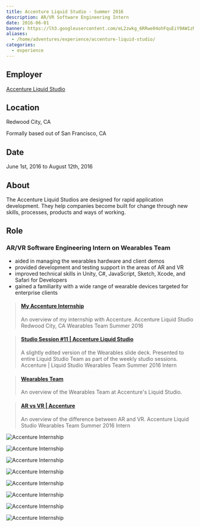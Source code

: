 ```yaml
---
title: Accenture Liquid Studio - Summer 2016
description: AR/VR Software Engineering Intern
date: 2016-06-01
banner: https://lh3.googleusercontent.com/eL2zwkg_6RRwe04ohFquEiY9AW1zNIt-xDCpga8AtjJMUAGcTwGS8Vq2nGuyudu8lBKpvA45Ug6mKrh5Y_zGO5PN0Aku9yBscyyfacZhMo1_wp6YiNxkdZiGR7tg_Ipqh-PbXGOmt8_7TNMm0BGQhermoExd9IRLQhM9TbwliAhv_qPu6DwNwAxfruqdmrWXWTRbJL0FumtqoG6v246WNgohXJ1oSNxpSXmKuVmF70as80riDpRFey1x9YLEKftYcdUHAf7VUVS2pWY2LuJKAjbqrrBtbyN1IOv82z_Y9pTha3GYrd6mslJvwkvXS0waV7WQ0lhA4KYqIZK8HLVQSN53-vKdgtYkMzOpD7BoPx-ecQ4ZxTE_tJYo3bM-CCx59g_g8CbsECXOUF3eEyIPl7yaQzOCmBt_hJMMNeKjrIGLKx7jiQCPqVXSIDmO4IH-f9z7bLbMb0XxC6YqE-KMwoVCajTF-HPbEHYBCV1vxMk0LPgmB6z1Q3PI0hRoUKPD_-lD3_wAr3qQoKKThg3Uu6iy6hN43EIxsLHHJ9EUTn26_gcOqta7_K6ASTuNwnwA97h6ctNTa9TRgpg6gMf7eNYNa8PfLXaAVnEQ2QNpYebaa4xGLodNTGRvWeYGLXrl=w1293-h969-no
aliases:
  - /home/adventures/experience/accenture-liquid-studio/
categories:
  - experience
---
```


## Employer

[Accenture Liquid Studio](https://accenture.com/us-en/capability-rapid-application-development-studio)

## Location

Redwood City, CA

Formally based out of San Francisco, CA

## Date

June 1st, 2016 to August 12th, 2016

## About

The Accenture Liquid Studios are designed for rapid application development. They help companies become built for change through new skills, processes, products and ways of working.

## Role

### AR/VR Software Engineering Intern on Wearables Team

- aided in managing the wearables hardware and client demos
- provided development and testing support in the areas of AR and VR
- improved technical skills in Unity, C#, JavaScript, Sketch, Xcode, and Safari for Developers
- gained a familiarity with a wide range of wearable devices targeted for enterprise clients

<blockquote class="embedly-card"><h4><a href="https://speakerdeck.com/fvcproductions/my-accenture-internship">My Accenture Internship</a></h4><p>An overview of my internship with Accenture. Accenture Liquid Studio Redwood City, CA Wearables Team Summer 2016</p></blockquote>
<script async src="//cdn.embedly.com/widgets/platform.js" charset="UTF-8"></script>

<blockquote class="embedly-card"><h4><a href="https://speakerdeck.com/fvcproductions/studio-session-number-11-accenture-liquid-studio">Studio Session #11 | Accenture Liquid Studio</a></h4><p>A slightly edited version of the Wearables slide deck. Presented to entire Liquid Studio Team as part of the weekly studio sessions. Accenture | Liquid Studio Wearables Team Summer 2016 Intern</p></blockquote>

<blockquote class="embedly-card"><h4><a href="https://speakerdeck.com/fvcproductions/wearables-team">Wearables Team</a></h4><p>An overview of the Wearables Team at Accenture's Liquid Studio.</p></blockquote>

<blockquote class="embedly-card"><h4><a href="https://speakerdeck.com/fvcproductions/ar-vs-vr-accenture">AR vs VR | Accenture</a></h4><p>An overview of the difference between AR and VR. Accenture Liquid Studio Wearables Team Summer 2016 Intern</p></blockquote>

![Accenture Internship](https://lh3.googleusercontent.com/q_S0zm6IHkJ1O54HRnl0YuXBis-2flw5ihzdjdDEmKv-5OVO1b4WCZb__bYIoE3A3lUQg0ekrwRvi1SRxPPWUYab136uBO4OabwUiCneEDZZ_5XdaMhrKO8i2HQ_VhmCoCTg6YXmNk5R0wE0cYPlKAn2XUe6Znr9L2B0giT6bAqmgNwAZ4t1c_ISo5oLJQSm3c4M0u_fJpM5V7TcqACp3hof4JXmbkxdlfXY982VzAgIeladx4kDWr38hxU_yKBR_K3nSd2ptAg2pgIrJIVKQujznEzoBeQpYRXpc5N7SZso0d_GknFG8Qer-9aABWbWQioQYsy1r5wjAzG-DcquacoO7_joCQqCVLTshoo8TPOaPAPcK1vazIYQwmEQFL5W2Wnbn_mbeSKLlKPq-81Hk6HAQWumKA6bwJGcRs2TRtJIFhfKQF6yMnGpW8lfqbYFm95CZjDjYFCVpbRxRrGHdbY2P_nYOXfvPKdFQNECYdmrdU5FHU7JE-gf6m51jCfvMfDTntxnpHKXaOYA132N2-4nqLGXLU9G0UXlj8c5JbXcwnelT257JB19Z-mMfWZwuhrqcydshZi-xWH4XFBnGTe1LjLp4O7arAW_RdSAf6HI56gNCfzMP9mFtSSJ9iE6=w1292-h969-no)

![Accenture Internship](https://lh3.googleusercontent.com/vRVFcuHrxDVqfm9q0UtSOG-eXuBpX4htVa-ZeumjxyInnmv7mVz3xkw3GzusrNaLKioDjV-nyi-1UVEd4c6AeC_im9GhkBUzfBnj_LzVBFFFsDwXSrS3K8mToMzRxBrNzhgc5mA9pYvURumvKieMw0y8qb5ShKclHvCJu3s6pC8HUn6Ad3PpkMzmrqLRHkLWJV1SKfWJKi0vloRMPDwcxrkwgyd9zFtt_9TSnSosuHWBdNoELLcQm2waFHqUGfCbZZKNs4Tb1mYzDXHgwyev_RlLUDV1b4fzuDmWicLS9fLJ_moWQz2FBqlS5aT9napRIwQ0UAYfLb_Z514sg8IFat0ecyhKXliQCFI-cjVYX96VKVWQC1BlRTE6JK1uTsStyeW0A6EUj8lWWdEMtst3ALahLOgEQ0s0gXvYew_egOjPx9u-2qU6qQtom-ukX74woCpx_1F2ro7gm4oSkSTm00EioUVwHJ4ldItrMlCS1oBhrRvCrX-7uLQjKXS1QXdi_6G008UKHV8egpygsTPYrYRAMydmLOV69Ci4B1cJxmq7cJTxmXgffY7zBX1zsdvE8qq0tlWvNsggcgRXYZqqHxaSvtCRkxSGgy3veYkOUcJY_y2nfMVMw_QipYB2UPjb=w293-h220-no)

![Accenture Internship](https://lh3.googleusercontent.com/DNy5U64OLkVlyZPv-qWYcI_gm8_72HbAlaoak8aszlPrSsQ7quxdH8RW7khYII92ixP-WO6mtmAvsyIkPf3PatCO4kKFQEID6PvCAWfrob9p7Z_3iQnaWCZXhvmRcCObiZ0yZ7Y_uamocorvL4gtngGJTBcj-eW5OZrmIxqOnYdrEgsFigdM-NPpQRgpSeR6xU6WA-k3cBRTNDw08XAKlYa_1tvhX74aXnii4Zi0AJQ5Kx1u_U65rKCSwQmi0FbM1N1FABda-w1jlZmElznhWSL197Qpo8XFA1G2mm3Zb3KFLyNYdotXW6ui72ajYH7yB5aqOebGP9c399m5wom8JWJ6os-pPyHrh3DDREgPP9DwiiChV4LIsjzoarGfM1QbmyhY29suNl1ym-V82drCt9XKWWX4cFZtCewA9ieF5ZD5V8_eXXW6qkEMS1dqUixG2ea1w570bgSphq1Nybk-W89lzG8y-2IiXZcBCHj8oDqHB-1pGIpN8bhhW4eU5Qgar98tDvrdFXFO714wqdZ7Eb8F0L-9ANWwG-WmJ_bGiiI-dyFvDcDh7N7MgO-fT1F_lRe9x7VaQ-jDMMkFwBEKv8YRpm1hN3hTZbSLXgqxXD_7LaHxyCo8S8AU2RhX5kxE=w1292-h969-no)

![Accenture Internship](https://lh3.googleusercontent.com/1JGk-xG5lzDsBZub0IA0A788haabwsVb6_Hl7Z_IFA5ls5gt5AaHGv1igACBTL3pRZNuavOh1HrvrdTy868BwOPPhpPc1KztQaHVzL_VvEQxWsp2DAhlzUcZoPk6DL6BRpfuLXMO6hPo89Oyo87JSkbL-4AJilnmPxLD8NtjMUdMUD4k3AS0r-NFbsuLRBs4_MKS_C1iA9IP8vwt423F3bB7dr7BCaDbp2Bp16wN1xKdBQA7fn9bNovCwxD5sPaNiGeW0WldolZnCxzShPlUsL8y5geiOSCzOSHkCI82wms9DZv2tEbHWgddkE9Az3EkssRNb-XE41TuKlqGtZfp1EdC5sXwzPfduJvabUd4VTGISBYlO_j8i72NCiXgrsP1sN7lqPOhyIfzy00HI_lPjaQ98qo8vnTz5-pbFCMh3LtQmalfbKQhiY6BwVcf5f4NcgrMZscyaj1iI0Uv2ObBn4h2PZ1cutTjtMtSb4Pg6F_onno6S6mEv8GvT8uDn7BIIXJoBWNA4vXRU_P15z4IUT_oU-MpkBR-cvPp3vkKMXbxXpghxyc9FwhvA1sEsqyeXaIijmjL6ODtHAupDeNUfKY6G3iZubmm2PnULoZetQhhGmjyD66tMiKWcwxw-IpQ=w727-h969-no)

![Accenture Internship](https://lh3.googleusercontent.com/3KttBE6OB492Kxz_ui2ySublqZ8mURXkhn2sGHS5ACY_ycdXP6FupNJFP5TESqDQcKHc16Ms0RZQFl3QL_IEehjfd-MZmp7GlBIWLcJNnxqhgpWNswf1eVnwB9JL3vll-bA7Y6cH1IbxCVesIZi3e-8xElLiwwISs3DkJRNGeZOpbKvtPdUQfgTUffSpG6ihFas5WNTLDvJrPZ9YkN-9f98DYrVU02IW_4NEDuNGBeWsoZ8YFvmrEFlvEt0-3MnLFZKxjUQxG7ybqO5QW0ABc_kVVqsTVxtvLHTYc2srx8ihzHzbx1wXKg0s5jiZRF8MTJLlj_e0YLMAeE68uSXDwdwkUJDpLWMpgyZi2bwspcpIx1WijK7ZNPYvO4La7wUwtL_HleixF55adB8kmC8rNm266K6jHkIzwhr9H04pfSwDRnAIFdNxGm8ye41KrMrAQCYIqlHFs717ZcRoudJNE5rJIyNLuI0vmuIG3jiCE-hxRfXrsfMFa2YdE2SXDuSa7f8ESBLSRX5Xj7ZBY6j1Hq40cIemz9hjPvSZ0uXw-vWvrCxqXDoB2m1uawTveGtoCUG2baffMivgeVJOM9kCJrDvu3bePswK5kgUkS7W8aRnchH0NlDWWbEUo3vphSwy=w1292-h969-no)

![Accenture Internship](https://lh3.googleusercontent.com/6bfy9XYYnAvMDGthFMJ5zVeJIgE1kqFDzNuJUWbEcxPZe4cnvOalDOasCr8ZIKCOhOH6CaXnHZZVg4NE03H0Iy562kD2Wl_Hrb1FTrFgC4KPRDMqW15o0Bd7_-ovpAclq9qEAIM3AdJln2u26etpI0cQUr4_USaXZLJawv9XEjoC1D5zjjokHq3_n8Vs0qpfAxOApeJ2hjFsTkSe65dAeZ0ub2eB15bEJYaLxI-Y_sBmE8BodJizLVhV3qllCc58npQia6AO4pYq6jh_uhq-gZequy-xYFdy3Q2ZjwFzT9Ac20kKV0_BrE3C27GPV-hX4rBO1uiW9QZtcQ9ZxukU2zVdWsa6JHMwkSracujX0ljkecxWDQjc5AcqIUUhIA1Suk4ayb_NwPz_opPcd4maAmrwuY3MdVoY1nLdjAetJJg224_ketRPnst74eHaQX7BU8JugtGo0CD7le9ilQBRToOw8NpvwRK1-peRgJzPihj8VHvkr9vhMveSwwNfyldMbELJhP2lRHMHxjUq6OW4Y0LcgSgOrHEYBlJYSbqsGjchWWQgSe6sTVLxmfHJ1PyK9pHJ_zFLxhgGqh1FQl5jaib0PLX94WzOAR922EIom4cMwdTVYqDUJdP-gVJzK5Pz=w1454-h969-no)

![Accenture Internship](https://lh3.googleusercontent.com/VPjNjBPmdLTk0efQd1TsdL17r-0VoUnn0LYI7V3FKkbM34zhUAUZBrLzeM3GWaG7OvGw4tP8t0jR9X_bg_Y7g2HzsIiSpa7w1OrTgdycsEOlOb_HekxaIATiAqxt_CyruOk7UUgBouzU7aha78hv5coLRbH_lI-SZ7-mwd5VKx34em4MTZwSou60NZORHPXxsW9UvBhqb_BtYozIwrjB1mu8X-78DMk1oadI4ezxC8JYlyVrcTNhmgjkTqibgLBckcey5OKIIW9yVrNUabBGKLCNl1eUdHRCtYDWyv8LltkLkn9sCNGMeMQ-djK4bgYqQHFeBX6Q0PMfjCnQ0R5WnI1H2otMY5oCAlGtX4HVTnvXh-p2K2BoCZjR-1WiRrPynQY3iUkSWOC_gXOiLYKAFbJpW2kvLaY5rfAzK4zFz42wTWOz35aROPokriJ4xJHcTll9kpgh3cHyge4QVa5CuPKqA1V85WLY8qoA3qS-ulv4h7Uu15SKhkVzhUCOWixxTe5jxedjohK61iM5yHQPVBzNqB_fZRK66Mix1LOlpUPYtB1VYKHLomAa-uIX4JnwT6QeoQMSK7ZMlqmWEJw3_i4egJR-2ku8lQpZtpx7K21vNLHyj_2xtvglY6Upuwaf=w293-h220-no)

![Accenture Internship](https://lh3.googleusercontent.com/xKIQqEWYyD3zIL0dN0IGiIJHYPfOKwcDwCJ69NMHmFT9T_KFzynILL6KEwf71h39gQYJh7fykAFR4muUbs6jxARvStvrnAIg8xHp0f-s63sZpUbBoIRrTIpnIhYnH-KlJhmXzLalK94YPFV8AOHOp_Q4DMpwrb9wpdXuMGIS0fQ1OSZXnecZ6_gi93byFiIEHR7Vv7GYYLpCad9AXgcRAuL1jfJwdF6rfeAVdm_S2pcIw64vho45rpoHV75qlbybkEUbudcJUb1L_NSxPkL8Ba-MiVFpq0dx3gGZw0nRWcrDawwgzZvD4QCllvTUVE5KnEEoPsD-Bsf7daY02K7Up7fweeW9UtoC7qTMXnKv-WhWU3v5j2sA28z53Ro1rnauvJCbmiuGub4ZpvsdynN7YQ0d_Zlaw0AHfDtHffvtMMwrVaQ3liXtCNY7Gts3L24HpqT-hBwh7efTstBhZVEjRA4cjsnb325H2Mr4UBfLhvLJZ4e0XHjxA3RbFHWqmTF7WISntdHowCkZmuS_qD2QJIk5uOpygbEI8PPUNqvLcdXw8s3A12mQNZOAII6vx8s4vmR2LsmLV1MLQSfggzm52jG_NQh8W2otYusP4DMpKrBEKEsbxfBrLk0npFwSqOow=w293-h220-no)
